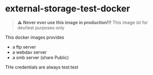 # external-storage-test-docker

> :warning: **__Never ever use this image in production!!!__**
This image ist for dev/test purposes only

This docker images provides
- a ftp server
- a webdav server
- a smb server (share Public)

THe credentials are always test:test
